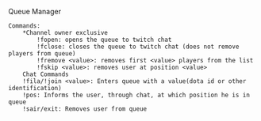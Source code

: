 Queue Manager

	Commands:
		*Channel owner exclusive
			!fopen: opens the queue to twitch chat
			!fclose: closes the queue to twitch chat (does not remove players from queue)
			!fremove <value>: removes first <value> players from the list
			!fskip <value>: removes user at position <value>
		Chat Commands
		!fila/!join <value>: Enters queue with a value(dota id or other identification)
		!pos: Informs the user, through chat, at which position he is in queue
		!sair/exit: Removes user from queue